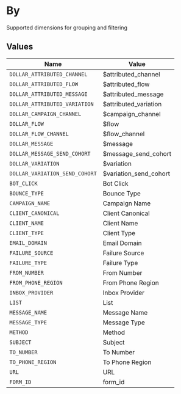 # By

Supported dimensions for grouping and filtering


## Values

| Name                           | Value                          |
| ------------------------------ | ------------------------------ |
| `DOLLAR_ATTRIBUTED_CHANNEL`    | $attributed_channel            |
| `DOLLAR_ATTRIBUTED_FLOW`       | $attributed_flow               |
| `DOLLAR_ATTRIBUTED_MESSAGE`    | $attributed_message            |
| `DOLLAR_ATTRIBUTED_VARIATION`  | $attributed_variation          |
| `DOLLAR_CAMPAIGN_CHANNEL`      | $campaign_channel              |
| `DOLLAR_FLOW`                  | $flow                          |
| `DOLLAR_FLOW_CHANNEL`          | $flow_channel                  |
| `DOLLAR_MESSAGE`               | $message                       |
| `DOLLAR_MESSAGE_SEND_COHORT`   | $message_send_cohort           |
| `DOLLAR_VARIATION`             | $variation                     |
| `DOLLAR_VARIATION_SEND_COHORT` | $variation_send_cohort         |
| `BOT_CLICK`                    | Bot Click                      |
| `BOUNCE_TYPE`                  | Bounce Type                    |
| `CAMPAIGN_NAME`                | Campaign Name                  |
| `CLIENT_CANONICAL`             | Client Canonical               |
| `CLIENT_NAME`                  | Client Name                    |
| `CLIENT_TYPE`                  | Client Type                    |
| `EMAIL_DOMAIN`                 | Email Domain                   |
| `FAILURE_SOURCE`               | Failure Source                 |
| `FAILURE_TYPE`                 | Failure Type                   |
| `FROM_NUMBER`                  | From Number                    |
| `FROM_PHONE_REGION`            | From Phone Region              |
| `INBOX_PROVIDER`               | Inbox Provider                 |
| `LIST`                         | List                           |
| `MESSAGE_NAME`                 | Message Name                   |
| `MESSAGE_TYPE`                 | Message Type                   |
| `METHOD`                       | Method                         |
| `SUBJECT`                      | Subject                        |
| `TO_NUMBER`                    | To Number                      |
| `TO_PHONE_REGION`              | To Phone Region                |
| `URL`                          | URL                            |
| `FORM_ID`                      | form_id                        |